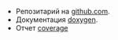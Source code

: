 
* Репозитарий на [github.com](https://github.com/mambaru/wfcroot).
* Документация [doxygen](https://mambaru.github.io/wfcroot/index.html).
* Отчет [coverage](https://mambaru.github.io/wfcroot/cov-report/index.html)


